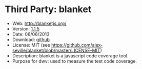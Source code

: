 Third Party: blanket
====================

* Web: http://blanketjs.org/
* Version: [1.1.5](https://github.com/alex-seville/blanket/commit/5e6eaa6d1cb49250d321f5d23d235689c22c0aea)
* Date: 06/06/2013
* Download: [github](https://raw.github.com/alex-seville/blanket/master/dist/qunit/blanket.min.js)
* License: MIT (see https://github.com/alex-seville/blanket/blob/master/LICENSE-MIT)
* Description: blanket is a javascript code coverage tool.
* Purpose for dwv: used to measure the test code coverage.
